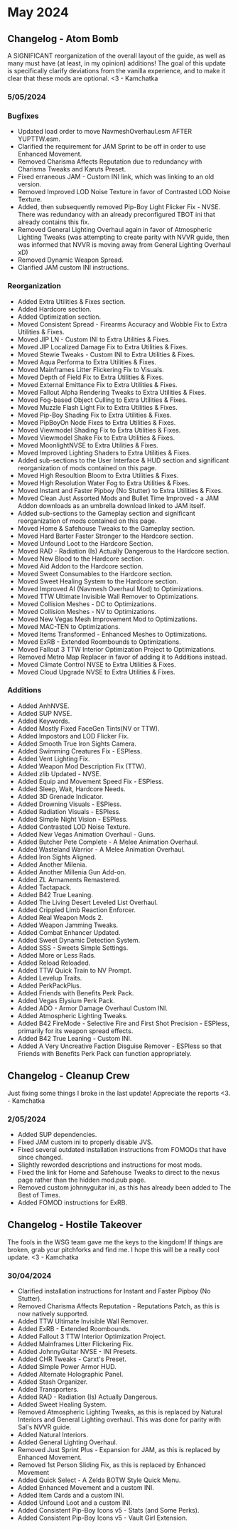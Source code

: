 # May 2024

## Changelog - Atom Bomb

A SIGNIFICANT reorganization of the overall layout of the guide, as well as many must have (at least, in my opinion) additions! The goal of this update is specifically clarify deviations from the vanilla experience, and to make it clear that these mods are optional. \<3 - Kamchatka

### 5/05/2024

### Bugfixes

* Updated load order to move NavmeshOverhaul.esm AFTER YUPTTW.esm.
* Clarified the requirement for JAM Sprint to be off in order to use Enhanced Movement.
* Removed Charisma Affects Reputation due to redundancy with Charisma Tweaks and Karuts Preset.
* Fixed erraneous JAM - Custom INI link, which was linking to an old version.
* Removed Improved LOD Noise Texture in favor of Contrasted LOD Noise Texture.
* Added, then subsequently removed Pip-Boy Light Flicker Fix - NVSE. There was redundancy with an already preconfigured TBOT ini that already contains this fix.
* Removed General Lighting Overhaul again in favor of Atmospheric Lighting Tweaks (was attempting to create parity with NVVR guide, then was informed that NVVR is moving away from General Lighting Overhaul xD)
* Removed Dynamic Weapon Spread.
* Clarified JAM custom INI instructions.

### Reorganization

* Added Extra Utilities & Fixes section.
* Added Hardcore section.
* Added Optimization section.
* Moved Consistent Spread - Firearms Accuracy and Wobble Fix to Extra Utilities & Fixes.
* Moved JIP LN - Custom INI to Extra Utilities & Fixes.
* Moved JIP Localized Damage Fix to Extra Utilities & Fixes.
* Moved Stewie Tweaks - Custom INI to Extra Utilities & Fixes.
* Moved Aqua Performa to Extra Utilities & Fixes.
* Moved Mainframes Litter Flickering Fix to Visuals.
* Moved Depth of Field Fix to Extra Utilities & Fixes.
* Moved External Emittance Fix to Extra Utilities & Fixes.
* Moved Fallout Alpha Rendering Tweaks to Extra Utilities & Fixes.
* Moved Fog-based Object Culling to Extra Utilities & Fixes.
* Moved Muzzle Flash Light Fix to Extra Utilities & Fixes.
* Moved Pip-Boy Shading Fix to Extra Utilities & Fixes.
* Moved PipBoyOn Node Fixes to Extra Utilities & Fixes.
* Moved Viewmodel Shading Fix to Extra Utilities & Fixes.
* Moved Viewmodel Shake Fix to Extra Utilities & Fixes.
* Moved MoonlightNVSE to Extra Utilities & Fixes.
* Moved Improved Lighting Shaders to Extra Utilities & Fixes.
* Added sub-sections to the User Interface & HUD section and significant reorganization of mods contained on this page.
* Moved High Resoultion Bloom to Extra Utilities & Fixes.
* Moved High Resolution Water Fog to Extra Utilities & Fixes.
* Moved Instant and Faster Pipboy (No Stutter) to Extra Utilities & Fixes.
* Moved Clean Just Assorted Mods and Bullet Time Improved - a JAM Addon downloads as an umbrella download linked to JAM itself.
* Added sub-sections to the Gameplay section and significant reorganization of mods contained on this page.
* Moved Home & Safehouse Tweaks to the Gameplay section.
* Moved Hard Barter Faster Stronger to the Hardcore section.
* Moved Unfound Loot to the Hardcore Section.
* Moved RAD - Radiation (Is) Actually Dangerous to the Hardcore section.
* Moved New Blood to the Hardcore section.
* Moved Aid Addon to the Hardcore section.
* Moved Sweet Consumables to the Hardcore section.
* Moved Sweet Healing System to the Hardcore section.
* Moved Improved AI (Navmesh Overhaul Mod) to Optimizations.
* Moved TTW Ultimate Invisible Wall Remover to Optimizations.
* Moved Collision Meshes - DC to Optimizations.
* Moved Collision Meshes - NV to Optimizations.
* Moved New Vegas Mesh Improvement Mod to Optimizations.
* Moved MAC-TEN to Optimizations.
* Moved Items Transformed - Enhanced Meshes to Optimizations.
* Moved ExRB - Extended Roombounds to Optimizations.
* Moved Fallout 3 TTW Interior Optimization Project to Optimizations.
* Removed Metro Map Replacer in favor of adding it to Additions instead.
* Moved Climate Control NVSE to Extra Utilities & Fixes.
* Moved Cloud Upgrade NVSE to Extra Utilities & Fixes.

### Additions

* Added AnhNVSE.
* Added SUP NVSE.
* Added Keywords.
* Added Mostly Fixed FaceGen Tints(NV or TTW).
* Added Impostors and LOD Flicker Fix.
* Added Smooth True Iron Sights Camera.
* Added Swimming Creatures Fix - ESPless.
* Added Vent Lighting Fix.
* Added Weapon Mod Description Fix (TTW).
* Added zlib Updated - NVSE.
* Added Equip and Movement Speed Fix - ESPless.
* Added Sleep, Wait, Hardcore Needs.
* Added 3D Grenade Indicator.
* Added Drowning Visuals - ESPless.
* Added Radiation Visuals - ESPless.
* Added Simple Night Vision - ESPless.
* Added Contrasted LOD Noise Texture.
* Added New Vegas Animation Overhaul - Guns.
* Added Butcher Pete Complete - A Melee Animation Overhaul.
* Added Wasteland Warrior - A Melee Animation Overhaul.
* Added Iron Sights Aligned.
* Added Another Milenia.
* Added Another Millenia Gun Add-on.
* Added ZL Armaments Remastered.
* Added Tactapack.
* Added B42 True Leaning.
* Added The Living Desert Leveled List Overhaul.
* Added Crippled Limb Reaction Enforcer.
* Added Real Weapon Mods 2.
* Added Weapon Jamming Tweaks.
* Added Combat Enhancer Updated.
* Added Sweet Dynamic Detection System.
* Added SSS - Sweets Simple Settings.
* Added More or Less Rads.
* Added Reload Reloaded.
* Added TTW Quick Train to NV Prompt.
* Added Levelup Traits.
* Added PerkPackPlus.
* Added Friends with Benefits Perk Pack.
* Added Vegas Elysium Perk Pack.
* Added ADO - Armor Damage Overhaul Custom INI.
* Added Atmospheric Lighting Tweaks.
* Added B42 FireMode - Selective Fire and First Shot Precision - ESPless, primarily for its weapon spread effects.
* Added B42 True Leaning - Custom INI.
* Added A Very Uncreative Faction Disguise Remover - ESPless so that Friends with Benefits Perk Pack can function appropriately.

## Changelog - Cleanup Crew

Just fixing some things I broke in the last update! Appreciate the reports \<3. - Kamchatka

### 2/05/2024

* Added SUP dependencies.
* Fixed JAM custom ini to properly disable JVS.
* Fixed several outdated installation instructions from FOMODs that have since changed.
* Slightly reworded descriptions and instructions for most mods.
* Fixed the link for Home and Safehouse Tweaks to direct to the nexus page rather than the hidden mod.pub page.
* Removed custom johnnyguitar ini, as this has already been added to The Best of Times.
* Added FOMOD instructions for ExRB.

## Changelog - Hostile Takeover

The fools in the WSG team gave me the keys to the kingdom! If things are broken, grab your pitchforks and find me. I hope this will be a really cool update. \<3 - Kamchatka

### 30/04/2024

* Clarified installation instructions for Instant and Faster Pipboy (No Stutter).
* Removed Charisma Affects Reputation - Reputations Patch, as this is now natively supported.
* Added TTW Ultimate Invisible Wall Remover.
* Added ExRB - Extended Roombounds.
* Added Fallout 3 TTW Interior Optimization Project.
* Added Mainframes Litter Flickering Fix.
* Added JohnnyGuitar NVSE - INI Presets.
* Added CHR Tweaks - Carxt's Preset.
* Added Simple Power Armor HUD.
* Added Alternate Holographic Panel.
* Added Stash Organizer.
* Added Transporters.
* Added RAD - Radiation (Is) Actually Dangerous.
* Added Sweet Healing System.
* Removed Atmospheric Lighting Tweaks, as this is replaced by Natural Interiors and General Lighting overhaul. This was done for parity with Sal's NVVR guide.
* Added Natural Interiors.
* Added General Lighting Overhaul.
* Removed Just Sprint Plus - Expansion for JAM, as this is replaced by Enhanced Movement.
* Removed 1st Person Sliding Fix, as this is replaced by Enhanced Movement
* Added Quick Select - A Zelda BOTW Style Quick Menu.
* Added Enhanced Movement and a custom INI.
* Added Item Cards and a custom INI.
* Added Unfound Loot and a custom INI.
* Added Consistent Pip-Boy Icons v5 - Stats (and Some Perks).
* Added Consistent Pip-Boy Icons v5 - Vault Girl Extension.
